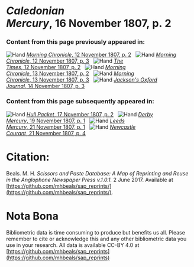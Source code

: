 # *Caledonian Mercury*, 16 November 1807, p. 2  
  
### Content from this page previously appeared in:  
![Hand](http://scissorsandpaste.net/wp-content/uploads/2017/06/smallhandpointer.png) [*Morning Chronicle*, 12 November 1807, p. 2](https://mhbeals.github.io/sap_html/Morning-Chronicle/Morning-Chronicle-12-November-1807-p-2)  
![Hand](http://scissorsandpaste.net/wp-content/uploads/2017/06/smallhandpointer.png) [*Morning Chronicle*, 12 November 1807, p. 3](https://mhbeals.github.io/sap_html/Morning-Chronicle/Morning-Chronicle-12-November-1807-p-3)  
![Hand](http://scissorsandpaste.net/wp-content/uploads/2017/06/smallhandpointer.png) [*The Times*, 12 November 1807, p. 2](https://mhbeals.github.io/sap_html/The-Times/The-Times-12-November-1807-p-2)  
![Hand](http://scissorsandpaste.net/wp-content/uploads/2017/06/smallhandpointer.png) [*Morning Chronicle*, 13 November 1807, p. 2](https://mhbeals.github.io/sap_html/Morning-Chronicle/Morning-Chronicle-13-November-1807-p-2)  
![Hand](http://scissorsandpaste.net/wp-content/uploads/2017/06/smallhandpointer.png) [*Morning Chronicle*, 13 November 1807, p. 3](https://mhbeals.github.io/sap_html/Morning-Chronicle/Morning-Chronicle-13-November-1807-p-3)  
![Hand](http://scissorsandpaste.net/wp-content/uploads/2017/06/smallhandpointer.png) [*Jackson's Oxford Journal*, 14 November 1807, p. 3](https://mhbeals.github.io/sap_html/Jackson's-Oxford-Journal/Jackson's-Oxford-Journal-14-November-1807-p-3)  
  
### Content from this page subsequently appeared in:  
![Hand](http://scissorsandpaste.net/wp-content/uploads/2017/06/smallhandpointer.png) [*Hull Packet*, 17 November 1807, p. 2](https://mhbeals.github.io/sap_html/Hull-Packet/Hull-Packet-17-November-1807-p-2)  
![Hand](http://scissorsandpaste.net/wp-content/uploads/2017/06/smallhandpointer.png) [*Derby Mercury*, 19 November 1807, p. 1](https://mhbeals.github.io/sap_html/Derby-Mercury/Derby-Mercury-19-November-1807-p-1)  
![Hand](http://scissorsandpaste.net/wp-content/uploads/2017/06/smallhandpointer.png) [*Leeds Mercury*, 21 November 1807, p. 1](https://mhbeals.github.io/sap_html/Leeds-Mercury/Leeds-Mercury-21-November-1807-p-1)  
![Hand](http://scissorsandpaste.net/wp-content/uploads/2017/06/smallhandpointer.png) [*Newcastle Courant*, 21 November 1807, p. 4](https://mhbeals.github.io/sap_html/Newcastle-Courant/Newcastle-Courant-21-November-1807-p-4)  


# Citation: 

Beals. M. H. *Scissors and Paste Database: A Map of Reprinting and Reuse in the Anglophone Newspaper Press v.1.0.1.* 2 June 2017. Available at [https://github.com/mhbeals/sap_reprints/](https://github.com/mhbeals/sap_reprints/). 

# Nota Bona

Bibliometric data is time consuming to produce but benefits us all. Please remember to cite or acknowledge this and any other bibliometric data you use in your research. All data is available CC-BY 4.0 at [https://github.com/mhbeals/sap_reprints](https://github.com/mhbeals/sap_reprints)